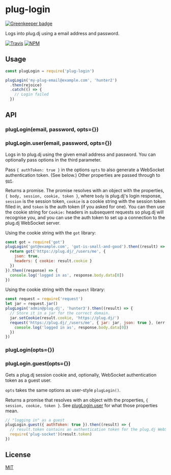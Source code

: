 plug-login
==========

[![Greenkeeper badge](https://badges.greenkeeper.io/goto-bus-stop/plug-login.svg)](https://greenkeeper.io/)

Logs into plug.dj using a email address and password.

[![Travis](https://img.shields.io/travis/goto-bus-stop/plug-login.svg?style=flat-square)](https://travis-ci.org/goto-bus-stop/plug-login) [![NPM](https://img.shields.io/npm/v/plug-login.svg?style=flat-square)](https://npmjs.com/package/plug-login)

## Usage

```javascript
const plugLogin = require('plug-login')

plugLogin('my-plug-email@example.com', 'hunter2')
  .then(rejoice)
  .catch(() => {
    // Login failed
  })
```

## API

<a id="pluglogin-user"></a>
### plugLogin(email, password, opts={})
### plugLogin.user(email, password, opts={})

Logs in to plug.dj using the given email address and password. You can
optionally pass options in the third parameter.

Pass `{ authToken: true }` in the options `opts` to also generate a WebSocket
authentication token. (See below.) Other properties are passed through to
[`got`](https://github.com/sindresorhus/got).

Returns a promise. The promise resolves with an object with the properties,
`{ body, session, cookie, token }`, where `body` is plug.dj's login response,
`session` is the session token, `cookie` is a cookie string with the session
token filled in, and `token` is the auth token (if you asked for one). You can
then use the cookie string for `Cookie:` headers in subsequent requests so
plug.dj will recognise you, and you can use the auth token to set up a
connection to the plug.dj WebSocket server.

Using the cookie string with the `got` library:

```javascript
const got = require('got')
plugLogin('got@example.com', 'got-is-small-and-good').then((result) => {
  return got('https://plug.dj/_/users/me', {
    json: true,
    headers: { cookie: result.cookie }
  })
}).then((response) => {
  console.log('logged in as', response.body.data[0])
})
```

Using the cookie string with the `request` library:

```javascript
const request = require('request')
let jar = request.jar()
plugLogin('admin@plug.dj', 'hunter3').then((result) => {
  // Store it in a jar for the correct domain.
  jar.setCookie(result.cookie, 'https://plug.dj/')
  request('https://plug.dj/_/users/me', { jar: jar, json: true }, (err, response) => {
    console.log('logged in as', response.body.data[0])
  })
})
```

<a id="pluglogin-guest"></a>
### plugLogin(opts={})
### plugLogin.guest(opts={})

Gets a plug.dj session cookie and, optionally, WebSocket authentication token
as a guest user.

`opts` takes the same options as user-style `plugLogin()`.

Returns a promise that resolves with an object with the properties,
`{ session, cookie, token }`. See [plugLogin.user](#pluglogin-user) for what
those properties mean.

```javascript
// "logging in" as a guest
plugLogin.guest({ authToken: true }).then((result) => {
  // result.token contains an authentication token for the plug.dj WebSocket.
  require('plug-socket')(result.token)
})
```

## License

[MIT](./LICENSE)
